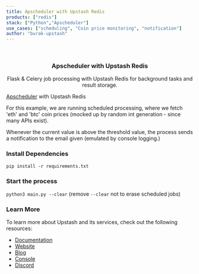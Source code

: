```yaml
---
title: Apscheduler with Upstash Redis
products: ["redis"]
stack: ["Python","Apscheduler"]
use_cases: ["scheduling", "Coin price monitoring", "notification"]
author: "burak-upstash"
---
```



<br />
<div align="center">


  <h3 align="center">Apscheduler with Upstash Redis</h3>

  <p align="center">
    Flask & Celery job processing with Upstash Redis for background tasks and result storage.

  </p>
</div>


[Apscheduler](https://github.com/agronholm/apscheduler) with Upstash Redis

For this example, we are running scheduled processing, where we fetch 'eth' and 'btc' coin prices (mocked up by random int generation - since many APIs exist).

Whenever the current value is above the threshold value, the process sends a notification to the email given (emulated by console logging.)

### Install Dependencies
`pip install -r requirements.txt`

### Start the process
`python3 main.py --clear` (remove `--clear` not to erase scheduled jobs)

### Learn More

To learn more about Upstash and its services, check out the following resources:

- [Documentation](https://docs.upstash.com)
- [Website](https://upstash.com)
- [Blog](https://upstash.com/blog)
- [Console](https://console.upstash.com)
- [Discord](https://upstash.com/discord)

